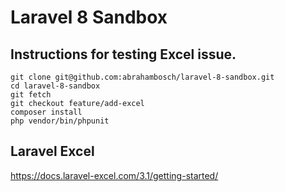 # Laravel 8 Sandbox

## Instructions for testing Excel issue. 
```
git clone git@github.com:abrahambosch/laravel-8-sandbox.git
cd laravel-8-sandbox
git fetch 
git checkout feature/add-excel
composer install
php vendor/bin/phpunit
```

## Laravel Excel
https://docs.laravel-excel.com/3.1/getting-started/

